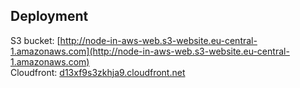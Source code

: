 ## Deployment
S3 bucket: [http://node-in-aws-web.s3-website.eu-central-1.amazonaws.com](http://node-in-aws-web.s3-website.eu-central-1.amazonaws.com) <br />
Cloudfront: [d13xf9s3zkhja9.cloudfront.net](https://d13xf9s3zkhja9.cloudfront.net)
